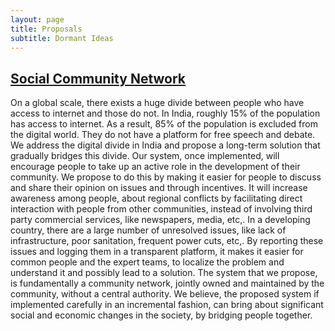 ```yaml
---
layout: page
title: Proposals
subtitle: Dormant Ideas
---
```


## [Social Community Network](/pages/proposals/socialcommnet)

On a global scale, there exists a huge divide between people who have access to internet and those do not. In India, roughly 15% of the population has access to internet. As a result, 85% of the population is excluded from the digital world. They do not have a platform for free speech and debate.  We address the digital divide in India and propose a long-term solution that gradually bridges this divide. Our system, once implemented, will encourage people to take up an active role in the development of their community. We propose to do this by making it easier for people to discuss and share their opinion on issues and through incentives.  It will increase awareness among people, about regional conflicts by facilitating direct interaction with people from other communities, instead of involving third party commercial services, like newspapers, media, etc,. In a developing country, there are a large number of unresolved issues, like lack of infrastructure, poor sanitation, frequent power cuts, etc,. By reporting these issues and logging them in a transparent platform, it makes it easier for common people and the expert teams, to localize the problem and understand it and possibly lead to a solution. The system that we propose, is fundamentally a community network, jointly owned and maintained by the community, without a central authority. We believe, the proposed system if implemented carefully in an incremental fashion, can bring about significant social and economic changes in the society, by bridging people together.
